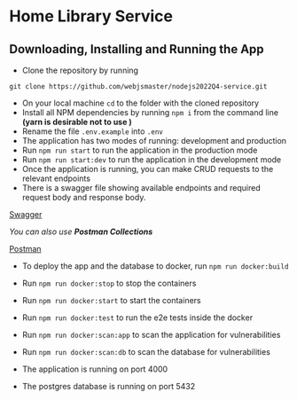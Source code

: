 # Home Library Service

## Downloading, Installing and Running the App

- Clone the repository by running

```
git clone https://github.com/webjsmaster/nodejs2022Q4-service.git
```

- On your local machine `cd` to the folder with the cloned repository
- Install all NPM dependencies by running `npm i` from the command line ****(yarn is desirable not to use )****
- Rename the file `.env.example` into `.env`
- The application has two modes of running: development and production
- Run `npm run start` to run the application in the production mode
- Run `npm run start:dev` to run the application in the development mode
- Once the application is running, you can make CRUD requests to the relevant endpoints
- There is a swagger file showing available endpoints and required request body and response body.

[Swagger](https://github.com/webjsmaster/nodejs2022Q4-service/blob/6b48ed3bf708d2462f2230caa80c3aa8ce4f62fe/doc/api.yaml#L1-L792)

*You can also use* ***Postman Collections***

[Postman](https://github.com/webjsmaster/nodejs2022Q4-service/blob/development2/Nodejs2022Q4-service.postman_collection.json)

- To deploy the app and the database to docker, run `npm run docker:build`
- Run `npm run docker:stop` to stop the containers
- Run `npm run docker:start` to start the containers
- Run `npm run docker:test` to run the e2e tests inside the docker
- Run `npm run docker:scan:app` to scan the application for vulnerabilities
- Run `npm run docker:scan:db` to scan the database for vulnerabilities

- The application is running on port 4000
- The postgres database is running on port 5432